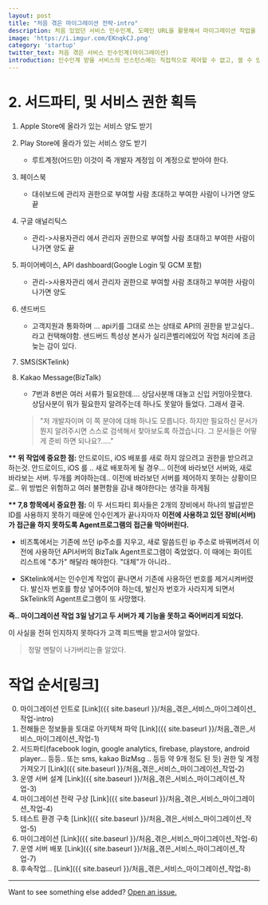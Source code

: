 ```yaml
---
layout: post
title: "처음 겪은 마이그레이션 전략-intro"
description: 처음 있었던 서비스 인수인계, 도메인 URL을 활용해서 마이그레이션 작업을 수행하다
image: 'https://i.imgur.com/EKnqkCJ.png'
category: 'startup'
twitter_text: 처음 겪은 서비스 인수인계(마이그레이션)
introduction: 인수인계 받을 서비스의 인스턴스에는 직접적으로 제어할 수 없고, 쓸 수 있는건 소스코드와 그 당시 작업 했던 사람. 설정코드는 공백이며, 깃 로그 또한 없다. 이 때 초급 개발자가 선택한 마이그레이션 전략.
---
```




# 2. 서드파티, 및 서비스 권한 획득

1. Apple Store에 올라가 있는 서비스 양도 받기
2. Play Store에 올라가 있는 서비스 양도 받기
    - 루트계정(어드민) 이것이 즉 개발자 계정임 이 계정으로 받아야 한다.
3. 페이스북 
    - 대쉬보드에 관리자 권한으로 부여할 사람 초대하고 부여한 사람이 나가면 양도 끝
4. 구글 애널리틱스
    - 관리->사용자관리 에서 관리자 권한으로 부여할 사람 초대하고 부여한 사람이 나가면 양도 끝
5. 파이어베이스, API dashboard(Google Login 및 GCM 포함)
    - 관리->사용자관리 에서 관리자 권한으로 부여할 사람 초대하고 부여한 사람이 나가면 양도 
6. 샌드버드
    - 고객지원과 통화하며 ... api키를 그대로 쓰는 상태로 API의 권한을 받고싶다.. 라고 컨택해야함. 샌드버드 특성상 본사가 실리콘벨리에있어 작업 처리에 조금 늦는 감이 있다. 

7. SMS(SKTelink)
8. Kakao Message(BizTalk) 
    - 7번과 8번은 여러 서류가 필요한데.... 상담사분깨 대놓고 신입 커밍아웃했다. 상담사분이 뭐가 필요한지 알려주는데 하나도 못알아 들었다. 그래서 결국.
    
    > "저 개발자이며 이 쪽 분야에 대해 하나도 모릅니다. 하지만 필요하신 문서가 뭔지 알려주시면 스스로 검색해서 찾아보도록 하겠습니다. 그 문서들은 어떻게 준비 하면 되나요?....."


**\*\* 위 작업에 중요한 점:** 안드로이드, iOS 배포를 새로 하지 않으려고 권한을 받으려고 하는것. 안드로이드, iOS 를 .. 새로 배포하게 될 경우... 이전에 바라보던 서버와, 새로 바라보는 서버. 두개를 켜야하는데.. 이전에 바라보던 서버를 제어하지 못하는 상황이므로.. 위 방법은 위험하고 여러 불편함을 감내 해야한다는 생각을 하게됨

**\*\* 7,8 항목에서 중요한 점:** 이 두 서드파티 회사들은 2개의 장비에서 하나의 발급받은 ID를 사용하지 못하기 때문에 인수인계가 끝나자마자 **이전에 사용하고 있던 장비(서버)가 접근을 하지 못하도록 Agent프로그램의 접근을 막아버린다.** 

- 비즈톡에서는 기존에 쓰던 ip주소를 지우고, 새로 말씀드린 ip 주소로 바꿔버려서 이전에 사용하던 API서버의 BizTalk Agent프로그램이 죽었었다. 이 때에는 화이트 리스트에 "추가" 해달라 해야한다. "대체"가 아니라..

- SKtelink에서는 인수인계 작업이 끝나면서 기존에 사용하던 번호를 제거시켜버렸다.
발신자 번호를 항상 넣어주어야 하는데, 발신자 번호가 사라지게 되면서 SkTelink의 Agent프로그램이 또 사망했다.


**즉.. 마이그레이션 작업 3일 남기고 두 서버가 제 기능을 못하고 죽어버리게 되었다.**

이 사실을 전혀 인지하지 못하다가 고객 피드백을 받고서야 알았다.

> 정말 멘탈이 나가버리는줄 알았다.




# 작업 순서[링크]

0. 마이그레이션 인트로 [Link]({{ site.baseurl }}/처음_겪은_서비스_마이그레이션_작업-intro)
1. 전해들은 정보들을 토대로 아키텍쳐 파악 [Link]({{ site.baseurl }}/처음_겪은_서비스_마이그레이션_작업-1)
2. 서드파티(facebook login, google analytics, firebase, playstore, android player... 등등.. 또는 sms, kakao BizMsg .. 등등 약 9개 정도 된 듯) 권한 및 계정 가져오기 [Link]({{ site.baseurl }}/처음_겪은_서비스_마이그레이션_작업-2)
3. 운영 서버 설계 [Link]({{ site.baseurl }}/처음_겪은_서비스_마이그레이션_작업-3)
4. 마이그레이션 전략 구상 [Link]({{ site.baseurl }}/처음_겪은_서비스_마이그레이션_작업-4)
5. 테스트 환경 구축 [Link]({{ site.baseurl }}/처음_겪은_서비스_마이그레이션_작업-5)
6. 마이그레이션 [Link]({{ site.baseurl }}/처음_겪은_서비스_마이그레이션_작업-6)
7. 운영 서버 배포 [Link]({{ site.baseurl }}/처음_겪은_서비스_마이그레이션_작업-7)
8. 후속작업... [Link]({{ site.baseurl }}/처음_겪은_서비스_마이그레이션_작업-8)

-----

Want to see something else added? <a href="https://github.com/poole/poole/issues/new">Open an issue.</a>

